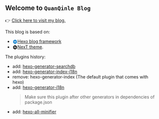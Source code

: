 ## Welcome to `QuanQinle Blog`

:point_right: [Click here to visit my blog.](https://quanqinle.github.io)

This blog is based on: 
* <img src="https://raw.githubusercontent.com/hexojs/logo/master/hexo-logo-avatar.png" alt="Hexo logo" width="16" height="16" align="center" />[Hexo blog framework](https://hexo.io/)
* <img align="center" width="16" height="16" alt="NexT logo"  src="https://raw.githubusercontent.com/theme-next/hexo-theme-next/master/source/images/logo.svg?sanitize=true">[NexT theme](https://github.com/theme-next/hexo-theme-next). 

The plugins history:
+ add: [hexo-generator-searchdb](https://github.com/next-theme/hexo-generator-searchdb)
+ add: [hexo-generator-index-i18n](https://github.com/xcatliu/hexo-generator-index-i18n)
+ remove: hexo-generator-index (The default plugin that comes with hexo)
+ add: [hexo-generator-i18n](https://github.com/Jamling/hexo-generator-i18n)
  > Make sure this plugin after other generators in dependencies of package.json
+ add: [hexo-all-minifier](https://github.com/chenzhutian/hexo-all-minifier)